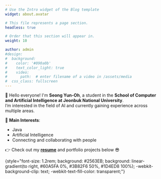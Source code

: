 ```yaml
---
# Use the Intro widget of the Blog template
widget: about.avatar

# This file represents a page section.
headless: true

# Order that this section will appear in.
weight: 10

author: admin
#design:
#  background:
#    color: '#090a0b'
#    text_color_light: true
#    video:
#      path:  # enter filename of a video in /assets/media
#  css_class: fullscreen
---
```


👋 Hello everyone! I'm **Seong Yun-Oh**, a student in the **School of Computer and Artificial Intelligence at Jeonbuk National University**.  
I’m interested in the field of AI and currently gaining experience across multiple areas.

📌 **Main Interests**:

- Java
- Artificial Intelligence
- Connecting and collaborating with people

👉 Check out my <span style="color:#EF4444; font-weight:bold;">[resume](/about/)</span> and portfolio projects below 😎

{style="font-size: 1.2rem; background: #2563EB; background: linear-gradient(to right, #60A5FA 0%, #3B82F6 50%, #1D4ED8 100%); -webkit-background-clip: text; -webkit-text-fill-color: transparent;"}
